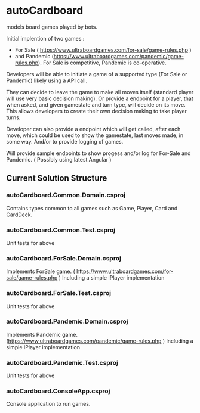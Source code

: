 # autoCardboard
models board games played by bots.

Initial implention of two games : 
* For Sale ( https://www.ultraboardgames.com/for-sale/game-rules.php ) 
* and Pandemic (https://www.ultraboardgames.com/pandemic/game-rules.php). 
For Sale is competitive, Pandemic is co-operative.

Developers will be able to initiate a game of a supported type (For Sale or Pandemic) likely using a API call.

They can decide to leave the game to make all moves itself (standard player will use very basic decision making).
Or provide a endpoint for a player, that when asked, and given gamestate and turn type, will decide on its move.
This allows developers to create their own decision making to take player turns.

Developer can also provide a endpoint which will get called, after each move, which could be used to show the gamestate, last moves made, in some way.
And/or to provide logging of games.

Will provide sample endpoints to show progess and/or log for For-Sale and Pandemic. ( Possibly using latest Angular )

## Current Solution Structure

### autoCardboard.Common.Domain.csproj
Contains types common to all games such as Game, Player, Card and CardDeck.

### autoCardboard.Common.Test.csproj
Unit tests for above

### autoCardboard.ForSale.Domain.csproj
Implements ForSale game. ( https://www.ultraboardgames.com/for-sale/game-rules.php )
Including a simple IPlayer implementation

### autoCardboard.ForSale.Test.csproj
Unit tests for above

### autoCardboard.Pandemic.Domain.csproj
Implements Pandemic game. (https://www.ultraboardgames.com/pandemic/game-rules.php )
Including a simple IPlayer implementation

### autoCardboard.Pandemic.Test.csproj
Unit tests for above

### autoCardboard.ConsoleApp.csproj
Console application to run games.